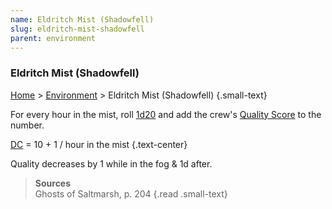 ```yaml
---
name: Eldritch Mist (Shadowfell)
slug: eldritch-mist-shadowfell
parent: environment
---
```

### Eldritch Mist (Shadowfell)
[Home](dm-operations-center) > [Environment](environment-menu) > Eldritch Mist (Shadowfell) {.small-text}

For every hour in the mist, roll [1d20](/roll/1d20) and add the crew's [Quality Score](quality-score) to the number.

[DC](difficulty-class) = 10 + 1 / hour in the mist {.text-center}

Quality decreases by 1 while in the fog & 1d after.

> **Sources** <br/>
> Ghosts of Saltmarsh, p. 204
{.read .small-text}